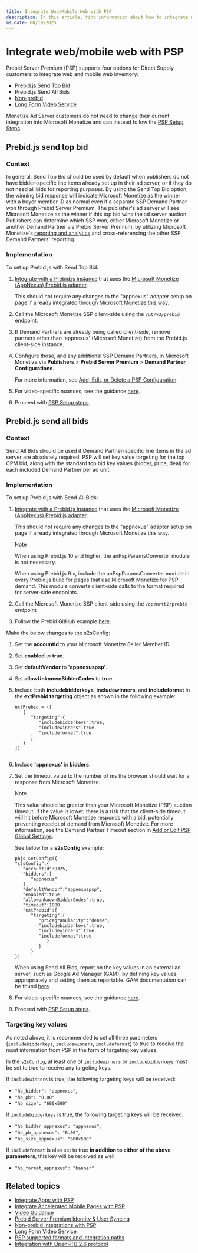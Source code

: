 ```yaml
---
title: Integrate Web/Mobile Web with PSP
description: In this article, find information about how to integrate web and mobile web inventory with PSP.
ms.date: 08/19/2025
---
```


# Integrate web/mobile web with PSP

Prebid Server Premium (PSP) supports four options for Direct Supply customers to integrate web and mobile web inventory:

- Prebid.js Send Top Bid
- Prebid.js Send All Bids
- [Non-prebid](non-prebid-integrations-with-psp.md)
- [Long Form Video Service](../digital-platform-api/long-form-video-service.md)

Monetize Ad Server customers do not need to change their current integration into Microsoft Monetize and can instead follow the [PSP Setup Steps](set-up-prebid-server-premium.md).

## Prebid.js send top bid

### Context
In general, Send Top Bid should be used by default when publishers do not have bidder-specific line items already set up in their ad server, or if they do not need all bids for reporting purposes. By using the Send Top Bid option, the winning bid response will indicate Microsoft Monetize as the winner with a buyer member ID as normal even if a separate SSP Demand Partner won through Prebid Server Premium. The publisher's ad server will see Microsoft Monetize as the winner if this top bid wins the ad server auction. Publishers can determine which SSP won, either Microsoft Monetize or another Demand Partner via Prebid Server Premium, by utilizing Microsoft Monetize's [reporting and analytics](prebid-server-premium-analytics.md) and cross-referencing the other SSP Demand Partners' reporting.

### Implementation

To set up Prebid.js with Send Top Bid:

1. [Integrate with a Prebid.js instance](https://docs.prebid.org/prebid/prebidjs.html) that uses the [Microsoft Monetize (AppNexus) Prebid.js adapter](https://docs.prebid.org/dev-docs/bidders/appnexus.html).

    This should not require any changes to the "appnexus" adapter setup on page if already integrated through Microsoft Monetize this way.

1. Call the Microsoft Monetize SSP client-side using the `/ut/v3/prebid` endpoint.

1. If Demand Partners are already being called client-side, remove partners other than 'appnexus' (Microsoft Monetize) from the Prebid.js client-side instance.

1. Configure those, and any additional SSP Demand Partners, in Microsoft Monetize via **Publishers** > **Prebid Server Premium** > **Demand Partner Configurations**.

    For more information, see [Add, Edit, or Delete a PSP Configuration](add-edit-or-delete-a-psp-configuration.md).

1. For video-specific nuances, see the guidance [here](video-guidance.md).
1. Proceed with [PSP Setup steps](set-up-prebid-server-premium.md).


## Prebid.js send all bids

### Context

Send All Bids should be used if Demand Partner-specific line items in the ad server are absolutely required. PSP will set key value targeting for the top CPM bid, along with the standard top bid key values (bidder, price, deal) for each included Demand Partner per ad unit.

### Implementation

To set up Prebid.js with Send All Bids:

1. [Integrate with a Prebid.js instance](https://docs.prebid.org/prebid-server/use-cases/pbs-pbjs.html) that uses the [Microsoft Monetize (AppNexus) Prebid.js adapter](https://docs.prebid.org/dev-docs/bidders/appnexus.html).

    This should not require any changes to the "appnexus" adapter setup on page if already integrated through Microsoft Monetize this way.

   > [!NOTE]
   > 
   > When using Prebid.js 10 and higher, the anPspParamsConverter module is not necessary.
   > 
   > When using Prebid.js 9.x, include the anPspParamsConverter module in every Prebid.js build for pages that use Microsoft Monetize for PSP demand. This module converts client-side calls to the format required for server-side endpoints.

1. Call the Microsoft Monetize SSP client-side using the `/openrtb2/prebid` endpoint

1. Follow the Prebid GitHub example [here](https://github.com/prebid/Prebid.js/blob/master/integrationExamples/gpt/prebidServer_example.html).

Make the below changes to the s2sConfig:

1. Set the **accountId** to your Microsoft Monetize Seller Member ID.

1. Set **enabled** to **true**.

1. Set **defaultVendor** to **'appnexuspsp'**.

1. Set **allowUnknownBidderCodes** to **true**.

1. Include both **includebidderkeys**, **includewinners**, and **includeformat** in the **extPrebid targeting** object as shown in the following example:

    ```
    extPrebid = ([
       {
          "targeting":{
             "includebidderkeys":true,
             "includewinners":true,
             "includeformat":true
          }
       }
    ])            
                
    ```

1. Include **'appnexus'** in **bidders**.

1. Set the timeout value to the number of ms the browser should wait for a response from Microsoft Monetize.

    > [!NOTE]
    > This value should be greater than your Microsoft Monetize (PSP) auction timeout. If the value is lower, there is a risk that the client-side timeout will hit before Microsoft Monetize responds with a bid, potentially preventing receipt of demand from Microsoft Monetize. For more information, see the Demand Partner Timeout section in [Add or Edit PSP Global Settings](add-or-edit-psp-global-settings.md).

   See below for a **s2sConfig** example:

   ```
   pbjs.setConfig({
   "s2sConfig":{
      "accountId":9325,
      "bidders":[
         "appnexus"
      ],
      "defaultVendor":"appnexuspsp",
      "enabled":true,
      "allowUnknownBidderCodes":true,
      "timeout":1000,
      "extPrebid":{
         "targeting":{
            "pricegranularity":"dense",
            "includebidderkeys":true,
            "includewinners":true,
            "includeformat":true
               }
            }
         }
   })        

   ```

   When using Send All Bids, report on the key values in an external ad server, such as Google Ad Manager (GAM), by defining key values appropriately and setting them as reportable. GAM documentation can be found [here](https://support.google.com/admanager/answer/7352444?hl=en).

1. For video-specific nuances, see the guidance [here](video-guidance.md).
1. Proceed with [PSP Setup steps](set-up-prebid-server-premium.md).

### Targeting key values

As noted above, it is recommended to set all three parameters (`includebidderkeys`, `includewinners`, `includeformat`) to true to receive the most information from PSP in the form of targeting key values.

In the `s2sConfig`, at least one of `includewinners` or `includebidderkeys` must be set to true to receive any targeting keys.

If `includewinners` is true, the following targeting keys will be received:

- `"hb_bidder": "appnexus"`,
- `"hb_pb": "0.00"`,
- `"hb_size": "600x500"`

If `includebidderkeys` is true, the following targeting keys will be received:

- `"hb_bidder_appnexus": "appnexus"`,
- `"hb_pb_appnexus": "0.00"`,
- `"hb_size_appnexus": "600x500"`

If `includeformat` is also set to true **in addition to either of the above parameters**, this key will be received as well:

- `"hb_format_appnexus": "banner"`

<!--## Non-prebid

### Context

The above Prebid.js integration methods return Prebid key values to the ad server. If Prebid.js is not implemented on the pages and Prebid key values are not needed for PSP demand to compete in the ad server's auction, the SSP customer's existing integration into Microsoft Monetize can be used instead:

- `/openrtb2` (For more details see, [Incoming Bid Request from SSPs](../supply-partners/incoming-bid-request-from-ssps.md))
- Video tags (For more details see, [Integrating In-Stream Video with Tags](integrating-in-stream-video-with-tags.md))
  - `/ptv` (client-side video)
  - `/ssptv` (server-side video)
  - `/vmap` (long-form client-side video)
  - `/ssvmap` (long-form server-side video)
- `/ttj` (For more details see, [TinyTags](../bidders/tinytags.md))

### Implementation

In this scenario, maintain the above integration methods and proceed with the [PSP Setup Steps](integrate-with-psp.md).

## Long-form video

### Context

Direct Supply customers with long-form, ad pod web inventory must use the `/prebid/lfv` endpoint. Long-form video durations are at least 30 minutes with potential pre, mid, and post-roll positions.

### Implementation

In this scenario, make POST calls to the `/prebid/lfv` endpoint as detailed under the [Long Form Video Service](../digital-platform-api/long-form-video-service.md).-->

## Related topics

- [Integrate Apps with PSP](integrate-apps-with-psp.md)
- [Integrate Accelerated Mobile Pages with PSP](integrate-accelerated-mobile-pages-with-psp.md)
- [Video Guidance](video-guidance.md)
- [Prebid Server Premium Identity & User Syncing](prebid-server-premium-identity-and-user-syncing.md)
- [Non-prebid Integrations with PSP](non-prebid-integrations-with-psp.md)
- [Long Form Video Service](../digital-platform-api/long-form-video-service.md)
- [PSP supported formats and integration paths](./prebid-server-premium-supported-formats-and-integration-paths.md)
- [Integration with OpenRTB 2.6 protocol](../supply-partners/integration-with-openrtb-2-6.md)
